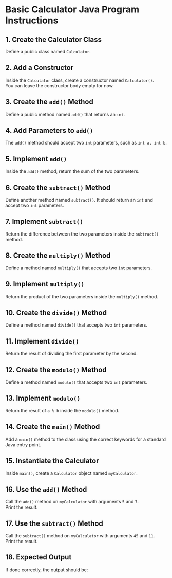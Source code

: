 # Basic Calculator Java Program Instructions

## 1. Create the Calculator Class
Define a public class named `Calculator`.

## 2. Add a Constructor
Inside the `Calculator` class, create a constructor named `Calculator()`.  
You can leave the constructor body empty for now.

## 3. Create the `add()` Method
Define a public method named `add()` that returns an `int`.

## 4. Add Parameters to `add()`
The `add()` method should accept two `int` parameters, such as `int a, int b`.

## 5. Implement `add()`
Inside the `add()` method, return the sum of the two parameters.

## 6. Create the `subtract()` Method
Define another method named `subtract()`. It should return an `int` and accept two `int` parameters.

## 7. Implement `subtract()`
Return the difference between the two parameters inside the `subtract()` method.

## 8. Create the `multiply()` Method
Define a method named `multiply()` that accepts two `int` parameters.

## 9. Implement `multiply()`
Return the product of the two parameters inside the `multiply()` method.

## 10. Create the `divide()` Method
Define a method named `divide()` that accepts two `int` parameters.

## 11. Implement `divide()`
Return the result of dividing the first parameter by the second.

## 12. Create the `modulo()` Method
Define a method named `modulo()` that accepts two `int` parameters.

## 13. Implement `modulo()`
Return the result of `a % b` inside the `modulo()` method.

## 14. Create the `main()` Method
Add a `main()` method to the class using the correct keywords for a standard Java entry point.

## 15. Instantiate the Calculator
Inside `main()`, create a `Calculator` object named `myCalculator`.

## 16. Use the `add()` Method
Call the `add()` method on `myCalculator` with arguments `5` and `7`.  
Print the result.

## 17. Use the `subtract()` Method
Call the `subtract()` method on `myCalculator` with arguments `45` and `11`.  
Print the result.

## 18. Expected Output
If done correctly, the output should be:

